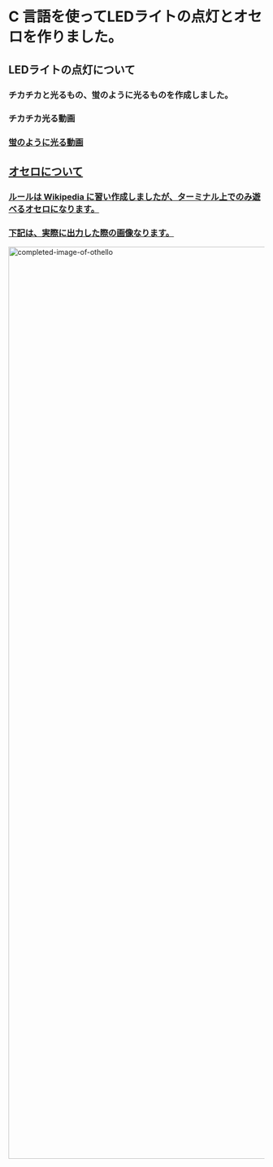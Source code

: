 <h1>C 言語を使ってLEDライトの点灯とオセロを作りました。</h1>

<h2>LEDライトの点灯について</h2>
<h3>チカチカと光るもの、蛍のように光るものを作成しました。</h3>

<h3>チカチカ光る動画</h3>
<a href="https://user-images.githubusercontent.com/119907964/211155905-227e8437-2ffd-4dff-9bba-1d75d5cf74ff.mp4">

<h3>蛍のように光る動画</h3>
<a href="https://user-images.githubusercontent.com/119907964/211155832-829443e9-b05e-43bb-8852-705c92837af9.mp4">

<h2>オセロについて</h2>
<h3>ルールは Wikipedia に習い作成しましたが、ターミナル上でのみ遊べるオセロになります。</h3>

<h3>下記は、実際に出力した際の画像なります。</h3>
<img width="1792" alt="completed-image-of-othello" src="https://user-images.githubusercontent.com/119907964/211155628-948a4fe3-ec76-4f65-aba9-e5e2ba868970.png">
